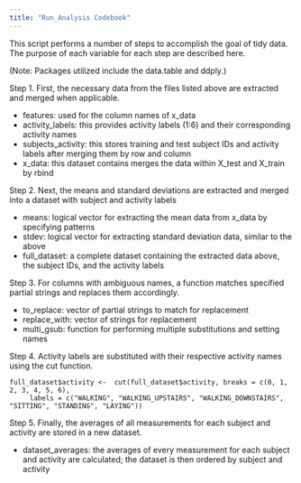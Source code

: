 ```yaml
---
title: "Run_Analysis Codebook"
---
```

This script performs a number of steps to accomplish the goal of tidy data. The purpose of each variable for each step are described here.

(Note: Packages utilized include the data.table and ddply.)

Step 1. First, the necessary data from the files listed above are extracted and merged when applicable.

- features: used for the column names of x_data
- activity_labels: this provides activity labels (1:6) and their corresponding activity names
- subjects_activity: this stores training and test subject IDs and activity labels after merging them by row and column
- x_data: this dataset contains merges the data within X_test and X_train by rbind

Step 2. Next, the means and standard deviations are extracted and merged into a dataset with subject and activity labels

- means: logical vector for extracting the mean data from x_data by specifying patterns
- stdev: logical vector for extracting standard deviation data, similar to the above
- full_dataset: a complete dataset containing the extracted data above, the subject IDs, and the activity labels

Step 3. For columns with ambiguous names, a function matches specified partial strings and replaces them accordingly.

- to_replace: vector of partial strings to match for replacement
- replace_with: vector of strings for replacement
- multi_gsub: function for performing multiple substitutions and setting names

Step 4. Activity labels are substituted with their respective activity names using the cut function.

```{r}
full_dataset$activity <-  cut(full_dataset$activity, breaks = c(0, 1, 2, 3, 4, 5, 6),
     labels = c("WALKING", "WALKING_UPSTAIRS", "WALKING_DOWNSTAIRS", "SITTING", "STANDING", "LAYING")) 
```

Step 5. Finally, the averages of all measurements for each subject and activity are stored in a new dataset.

- dataset_averages: the averages of every measurement for each subject and activity are calculated; the dataset is then ordered by subject and activity